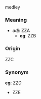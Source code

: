 medley
### Meaning
+ _adj_: ZZA
    + __eg__: ZZB

### Origin

ZZC

### Synonym

__eg__: ZZD

+ ZZE


